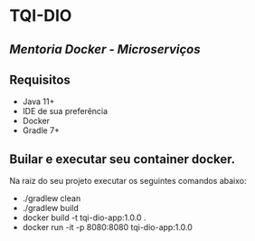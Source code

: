 # TQI-DIO

## _Mentoria Docker - Microserviços_

## Requisitos

- Java 11+
- IDE de sua preferência
- Docker
- Gradle 7+

## Builar e executar seu container docker.

Na raiz do seu projeto executar os seguintes comandos abaixo:

- ./gradlew clean
- ./gradlew build
- docker build -t tqi-dio-app:1.0.0 .
- docker run -it -p 8080:8080 tqi-dio-app:1.0.0